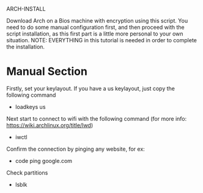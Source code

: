   ARCH-INSTALL

Download Arch on a Bios machine with encryption using this script.
You need to do some manual configuration first, and then proceed with the script installation, as this first part is a little more personal to your own situation.
NOTE: EVERYTHING in this tutorial is needed in order to complete the installation.


# Manual Section
Firstly, set your keylayout. If you have a us keylayout, just copy the following command
* loadkeys us

Next start to connect to wifi with the following command (for more info: https://wiki.archlinux.org/title/Iwd)
* iwctl

Confirm the connection by pinging any website, for ex: 
* code ping google.com

Check partitions
* lsblk




